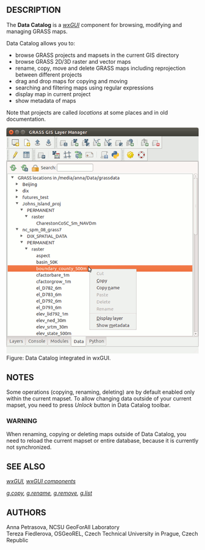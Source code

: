 ## DESCRIPTION

The **Data Catalog** is a *[wxGUI](wxGUI.md)* component for browsing,
modifying and managing GRASS maps.

Data Catalog allows you to:

- browse GRASS projects and mapsets in the current GIS directory
- browse GRASS 2D/3D raster and vector maps
- rename, copy, move and delete GRASS maps including reprojection
  between different projects
- drag and drop maps for copying and moving
- searching and filtering maps using regular expressions
- display map in current project
- show metadata of maps

Note that projects are called *locations* at some places and in old
documentation.

![data catalog screenshot](datacatalog.png)  
Figure: Data Catalog integrated in wxGUI.

## NOTES

Some operations (copying, renaming, deleting) are by default enabled
only within the current mapset. To allow changing data outside of your
current mapset, you need to press *Unlock* button in Data Catalog
toolbar.

### WARNING

When renaming, copying or deleting maps outside of Data Catalog, you
need to reload the current mapset or entire database, because it is
currently not synchronized.

## SEE ALSO

*[wxGUI](wxGUI.md), [wxGUI components](wxGUI.components.md)*

*[g.copy](g.copy.md), [g.rename](g.rename.md), [g.remove](g.remove.md),
[g.list](g.list.md)*

## AUTHORS

Anna Petrasova, NCSU GeoForAll Laboratory  
Tereza Fiedlerova, OSGeoREL, Czech Technical University in Prague, Czech
Republic
